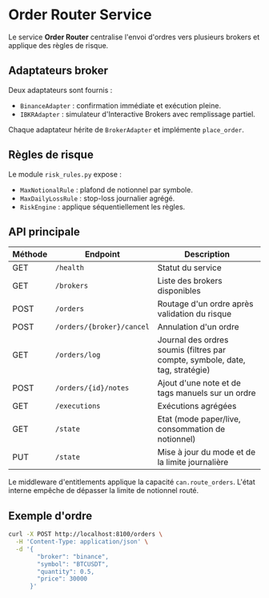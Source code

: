# Order Router Service

Le service **Order Router** centralise l'envoi d'ordres vers plusieurs brokers et applique des règles de risque.

## Adaptateurs broker

Deux adaptateurs sont fournis :

- `BinanceAdapter` : confirmation immédiate et exécution pleine.
- `IBKRAdapter` : simulateur d'Interactive Brokers avec remplissage partiel.

Chaque adaptateur hérite de `BrokerAdapter` et implémente `place_order`.

## Règles de risque

Le module `risk_rules.py` expose :

- `MaxNotionalRule` : plafond de notionnel par symbole.
- `MaxDailyLossRule` : stop-loss journalier agrégé.
- `RiskEngine` : applique séquentiellement les règles.

## API principale

| Méthode | Endpoint | Description |
|---------|----------|-------------|
| GET | `/health` | Statut du service |
| GET | `/brokers` | Liste des brokers disponibles |
| POST | `/orders` | Routage d'un ordre après validation du risque |
| POST | `/orders/{broker}/cancel` | Annulation d'un ordre |
| GET | `/orders/log` | Journal des ordres soumis (filtres par compte, symbole, date, tag, stratégie) |
| POST | `/orders/{id}/notes` | Ajout d'une note et de tags manuels sur un ordre |
| GET | `/executions` | Exécutions agrégées |
| GET | `/state` | Etat (mode paper/live, consommation de notionnel) |
| PUT | `/state` | Mise à jour du mode et de la limite journalière |

Le middleware d'entitlements applique la capacité `can.route_orders`. L'état interne empêche de dépasser la limite de notionnel routé.

## Exemple d'ordre

```bash
curl -X POST http://localhost:8100/orders \
  -H 'Content-Type: application/json' \
  -d '{
        "broker": "binance",
        "symbol": "BTCUSDT",
        "quantity": 0.5,
        "price": 30000
      }'
```

